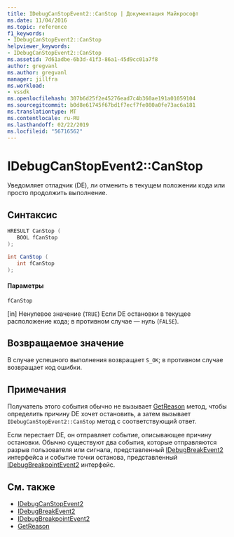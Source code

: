 ```yaml
---
title: IDebugCanStopEvent2::CanStop | Документация Майкрософт
ms.date: 11/04/2016
ms.topic: reference
f1_keywords:
- IDebugCanStopEvent2::CanStop
helpviewer_keywords:
- IDebugCanStopEvent2::CanStop
ms.assetid: 7d61adbe-6b3d-41f3-86a1-45d9cc01a7f8
author: gregvanl
ms.author: gregvanl
manager: jillfra
ms.workload:
- vssdk
ms.openlocfilehash: 307b6d25f2e45276ead7c4b360ae191a01059104
ms.sourcegitcommit: b0d8e61745f67bd1f7ecf7fe080a0fe73ac6a181
ms.translationtype: MT
ms.contentlocale: ru-RU
ms.lasthandoff: 02/22/2019
ms.locfileid: "56716562"
---
```

# <a name="idebugcanstopevent2canstop"></a>IDebugCanStopEvent2::CanStop
Уведомляет отладчик (DE), ли отменить в текущем положении кода или просто продолжить выполнение.

## <a name="syntax"></a>Синтаксис

```cpp
HRESULT CanStop ( 
   BOOL fCanStop
);
```

```csharp
int CanStop ( 
   int fCanStop
);
```

#### <a name="parameters"></a>Параметры
 `fCanStop`

 [in] Ненулевое значение (`TRUE`) Если DE остановки в текущее расположение кода; в противном случае — нуль (`FALSE`).

## <a name="return-value"></a>Возвращаемое значение
 В случае успешного выполнения возвращает `S_OK`; в противном случае возвращает код ошибки.

## <a name="remarks"></a>Примечания
 Получатель этого события обычно не вызывает [GetReason](../../../extensibility/debugger/reference/idebugcanstopevent2-getreason.md) метод, чтобы определить причину DE хочет остановить, а затем вызывает `IDebugCanStopEvent2::CanStop` метод с соответствующий ответ.

 Если перестает DE, он отправляет событие, описывающее причину остановки. Обычно существуют два события, которые отправляются разрыв пользователя или сигнала, представленный [IDebugBreakEvent2](../../../extensibility/debugger/reference/idebugbreakevent2.md) интерфейса и событие точки останова, представленный [IDebugBreakpointEvent2](../../../extensibility/debugger/reference/idebugbreakpointevent2.md) интерфейс.

## <a name="see-also"></a>См. также
- [IDebugCanStopEvent2](../../../extensibility/debugger/reference/idebugcanstopevent2.md)
- [IDebugBreakEvent2](../../../extensibility/debugger/reference/idebugbreakevent2.md)
- [IDebugBreakpointEvent2](../../../extensibility/debugger/reference/idebugbreakpointevent2.md)
- [GetReason](../../../extensibility/debugger/reference/idebugcanstopevent2-getreason.md)